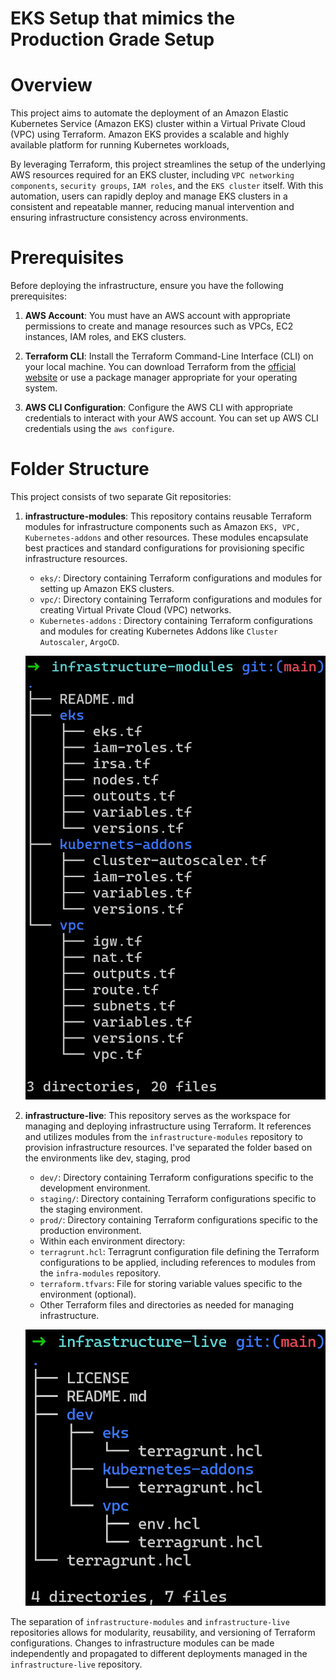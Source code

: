 # EKS Setup that mimics the Production Grade Setup


# Overview

This project aims to automate the deployment of an Amazon Elastic Kubernetes Service (Amazon EKS) cluster within a Virtual Private Cloud (VPC) using Terraform. Amazon EKS provides a scalable and highly available platform for running Kubernetes workloads, 

By leveraging Terraform, this project streamlines the setup of the underlying AWS resources required for an EKS cluster, including `VPC networking components`, `security groups`, `IAM roles`, and the `EKS cluster` itself. With this automation, users can rapidly deploy and manage EKS clusters in a consistent and repeatable manner, reducing manual intervention and ensuring infrastructure consistency across environments.


# Prerequisites

Before deploying the infrastructure, ensure you have the following prerequisites:

1. **AWS Account**: You must have an AWS account with appropriate permissions to create and manage resources such as VPCs, EC2 instances, IAM roles, and EKS clusters.

2. **Terraform CLI**: Install the Terraform Command-Line Interface (CLI) on your local machine. You can download Terraform from the [official website](https://www.terraform.io/downloads.html) or use a package manager appropriate for your operating system.

3. **AWS CLI Configuration**: Configure the AWS CLI with appropriate credentials to interact with your AWS account. You can set up AWS CLI credentials using the `aws configure`.


# Folder Structure

This project consists of two separate Git repositories:

1. **infrastructure-modules**: This repository contains reusable Terraform modules for infrastructure components such as Amazon `EKS, VPC, Kubernetes-addons` and other resources. These modules encapsulate best practices and standard configurations for provisioning specific infrastructure resources.

   - `eks/`: Directory containing Terraform configurations and modules for setting up Amazon EKS clusters.
   - `vpc/`: Directory containing Terraform configurations and modules for creating Virtual Private Cloud (VPC) networks.
   - `Kubernetes-addons` : Directory containing Terraform configurations and modules for creating Kubernetes Addons like `Cluster Autoscaler`, `ArgoCD`.

   ![alt text](images/infra-modules.png)

2. **infrastructure-live**: This repository serves as the workspace for managing and deploying infrastructure using Terraform. It references and utilizes modules from the `infrastructure-modules` repository to provision infrastructure resources. I've separated the folder based on the environments like dev, staging, prod

   - `dev/`: Directory containing Terraform configurations specific to the development environment.
   - `staging/`: Directory containing Terraform configurations specific to the staging environment.
   - `prod/`: Directory containing Terraform configurations specific to the production environment.
    - Within each environment directory:
     - `terragrunt.hcl`: Terragrunt configuration file defining the Terraform configurations to be applied, including references to modules from the `infra-modules` repository.
     - `terraform.tfvars`: File for storing variable values specific to the environment (optional).
     - Other Terraform files and directories as needed for managing infrastructure.

    ![alt text](images/infra-live.png)
    
The separation of `infrastructure-modules` and `infrastructure-live` repositories allows for modularity, reusability, and versioning of Terraform configurations. Changes to infrastructure modules can be made independently and propagated to different deployments managed in the `infrastructure-live` repository.
